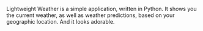 Lightweight Weather is a simple application, written in Python.
It shows you the current weather, as well as weather predictions, based on your geographic location.
And it looks adorable.
